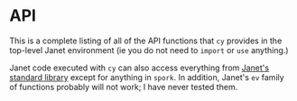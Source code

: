 # API

This is a complete listing of all of the API functions that `cy` provides in the top-level Janet environment (ie you do not need to `import` or `use` anything.)

Janet code executed with `cy` can also access everything from [Janet's standard library](https://janet-lang.org/api/index.html) except for anything in `spork`. In addition, Janet's `ev` family of functions probably will not work; I have never tested them.
